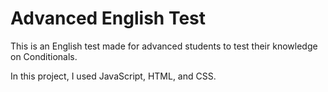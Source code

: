 # Advanced English Test
 This is an English test made for advanced students to test their knowledge on Conditionals.

 In this project, I used JavaScript, HTML, and CSS.
